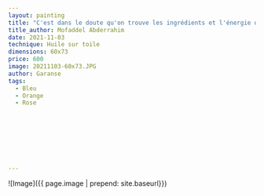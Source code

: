 ```yaml
---
layout: painting
title: "C'est dans le doute qu'on trouve les ingrédients et l'énergie de nos créations."                      
title_author: Mofaddel Abderrahim                                        
date: 2021-11-03
technique: Huile sur toile 
dimensions: 60x73
price: 600
image: 20211103-60x73.JPG
author: Garanse
tags:
  - Bleu
  - Orange
  - Rose
  
  
  
  
  
  
  
  
---
```

![Image]({{ page.image | prepend: site.baseurl}})

